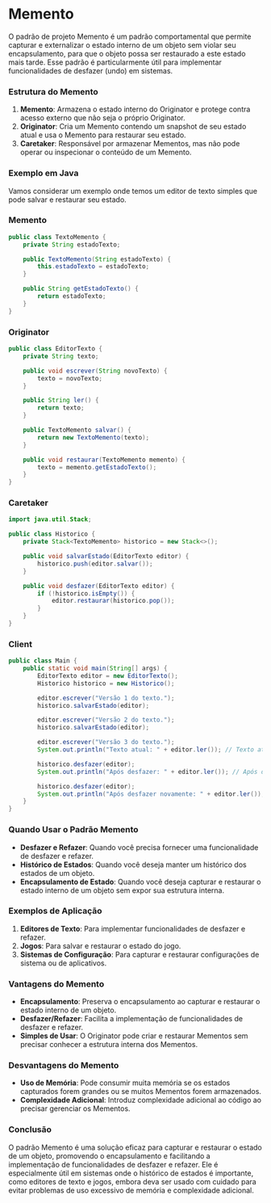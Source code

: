 # Memento

O padrão de projeto Memento é um padrão comportamental que permite capturar e externalizar o estado interno de um objeto sem violar seu encapsulamento, para que o objeto possa ser restaurado a este estado mais tarde. Esse padrão é particularmente útil para implementar funcionalidades de desfazer (undo) em sistemas.

### Estrutura do Memento

1. **Memento**: Armazena o estado interno do Originator e protege contra acesso externo que não seja o próprio Originator.
2. **Originator**: Cria um Memento contendo um snapshot de seu estado atual e usa o Memento para restaurar seu estado.
3. **Caretaker**: Responsável por armazenar Mementos, mas não pode operar ou inspecionar o conteúdo de um Memento.

### Exemplo em Java

Vamos considerar um exemplo onde temos um editor de texto simples que pode salvar e restaurar seu estado.

### Memento

```java
public class TextoMemento {
    private String estadoTexto;

    public TextoMemento(String estadoTexto) {
        this.estadoTexto = estadoTexto;
    }

    public String getEstadoTexto() {
        return estadoTexto;
    }
}

```

### Originator

```java
public class EditorTexto {
    private String texto;

    public void escrever(String novoTexto) {
        texto = novoTexto;
    }

    public String ler() {
        return texto;
    }

    public TextoMemento salvar() {
        return new TextoMemento(texto);
    }

    public void restaurar(TextoMemento memento) {
        texto = memento.getEstadoTexto();
    }
}

```

### Caretaker

```java
import java.util.Stack;

public class Historico {
    private Stack<TextoMemento> historico = new Stack<>();

    public void salvarEstado(EditorTexto editor) {
        historico.push(editor.salvar());
    }

    public void desfazer(EditorTexto editor) {
        if (!historico.isEmpty()) {
            editor.restaurar(historico.pop());
        }
    }
}

```

### Client

```java
public class Main {
    public static void main(String[] args) {
        EditorTexto editor = new EditorTexto();
        Historico historico = new Historico();

        editor.escrever("Versão 1 do texto.");
        historico.salvarEstado(editor);

        editor.escrever("Versão 2 do texto.");
        historico.salvarEstado(editor);

        editor.escrever("Versão 3 do texto.");
        System.out.println("Texto atual: " + editor.ler()); // Texto atual: Versão 3 do texto.

        historico.desfazer(editor);
        System.out.println("Após desfazer: " + editor.ler()); // Após desfazer: Versão 2 do texto.

        historico.desfazer(editor);
        System.out.println("Após desfazer novamente: " + editor.ler()); // Após desfazer novamente: Versão 1 do texto.
    }
}

```

### Quando Usar o Padrão Memento

- **Desfazer e Refazer**: Quando você precisa fornecer uma funcionalidade de desfazer e refazer.
- **Histórico de Estados**: Quando você deseja manter um histórico dos estados de um objeto.
- **Encapsulamento de Estado**: Quando você deseja capturar e restaurar o estado interno de um objeto sem expor sua estrutura interna.

### Exemplos de Aplicação

1. **Editores de Texto**: Para implementar funcionalidades de desfazer e refazer.
2. **Jogos**: Para salvar e restaurar o estado do jogo.
3. **Sistemas de Configuração**: Para capturar e restaurar configurações de sistema ou de aplicativos.

### Vantagens do Memento

- **Encapsulamento**: Preserva o encapsulamento ao capturar e restaurar o estado interno de um objeto.
- **Desfazer/Refazer**: Facilita a implementação de funcionalidades de desfazer e refazer.
- **Simples de Usar**: O Originator pode criar e restaurar Mementos sem precisar conhecer a estrutura interna dos Mementos.

### Desvantagens do Memento

- **Uso de Memória**: Pode consumir muita memória se os estados capturados forem grandes ou se muitos Mementos forem armazenados.
- **Complexidade Adicional**: Introduz complexidade adicional ao código ao precisar gerenciar os Mementos.

### Conclusão

O padrão Memento é uma solução eficaz para capturar e restaurar o estado de um objeto, promovendo o encapsulamento e facilitando a implementação de funcionalidades de desfazer e refazer. Ele é especialmente útil em sistemas onde o histórico de estados é importante, como editores de texto e jogos, embora deva ser usado com cuidado para evitar problemas de uso excessivo de memória e complexidade adicional.
